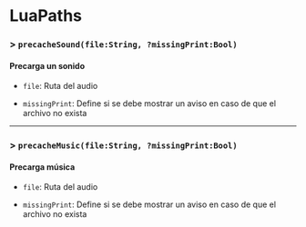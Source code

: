 # LuaPaths

### > `precacheSound(file:String, ?missingPrint:Bool)`

#### Precarga un sonido 

- `file`: Ruta del audio 

- `missingPrint`: Define si se debe mostrar un aviso en caso de que el archivo no exista 

---

### > `precacheMusic(file:String, ?missingPrint:Bool)`

#### Precarga música 

- `file`: Ruta del audio 

- `missingPrint`: Define si se debe mostrar un aviso en caso de que el archivo no exista 


